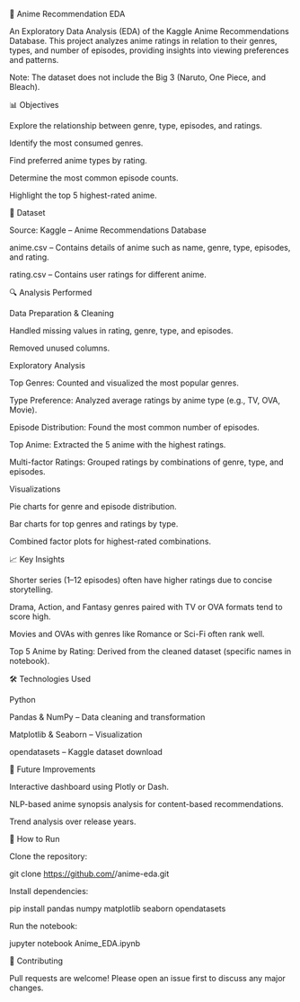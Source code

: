 🎥 Anime Recommendation EDA

An Exploratory Data Analysis (EDA) of the Kaggle Anime Recommendations Database.
This project analyzes anime ratings in relation to their genres, types, and number of episodes, providing insights into viewing preferences and patterns.

Note: The dataset does not include the Big 3 (Naruto, One Piece, and Bleach).

📊 Objectives

Explore the relationship between genre, type, episodes, and ratings.

Identify the most consumed genres.

Find preferred anime types by rating.

Determine the most common episode counts.

Highlight the top 5 highest-rated anime.

📂 Dataset

Source: Kaggle – Anime Recommendations Database

anime.csv – Contains details of anime such as name, genre, type, episodes, and rating.

rating.csv – Contains user ratings for different anime.

🔍 Analysis Performed

Data Preparation & Cleaning

Handled missing values in rating, genre, type, and episodes.

Removed unused columns.

Exploratory Analysis

Top Genres: Counted and visualized the most popular genres.

Type Preference: Analyzed average ratings by anime type (e.g., TV, OVA, Movie).

Episode Distribution: Found the most common number of episodes.

Top Anime: Extracted the 5 anime with the highest ratings.

Multi-factor Ratings: Grouped ratings by combinations of genre, type, and episodes.

Visualizations

Pie charts for genre and episode distribution.

Bar charts for top genres and ratings by type.

Combined factor plots for highest-rated combinations.

📈 Key Insights

Shorter series (1–12 episodes) often have higher ratings due to concise storytelling.

Drama, Action, and Fantasy genres paired with TV or OVA formats tend to score high.

Movies and OVAs with genres like Romance or Sci-Fi often rank well.

Top 5 Anime by Rating: Derived from the cleaned dataset (specific names in notebook).

🛠 Technologies Used

Python

Pandas & NumPy – Data cleaning and transformation

Matplotlib & Seaborn – Visualization

opendatasets – Kaggle dataset download

📌 Future Improvements

Interactive dashboard using Plotly or Dash.

NLP-based anime synopsis analysis for content-based recommendations.

Trend analysis over release years.

🚀 How to Run

Clone the repository:

git clone https://github.com/<your-username>/anime-eda.git


Install dependencies:

pip install pandas numpy matplotlib seaborn opendatasets


Run the notebook:

jupyter notebook Anime_EDA.ipynb


🤝 Contributing

Pull requests are welcome! Please open an issue first to discuss any major changes.
